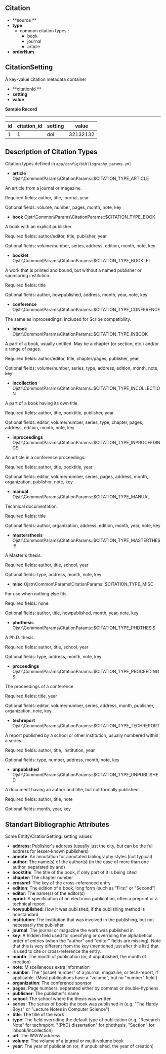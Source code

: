 Citation
--------

- **source **
- **type**
    - common citation types :
        - book
        - journal
        - article 
- **orderNum**




CitationSetting
----------------
A key-value citation metadata container

- **citationId **
- **setting**
- **value**

**Sample Record**

-----------------------------------------
| id | citation_id | setting | value    |
|----|-------------|---------|----------|
|  1 |           1 | doi     | 32132132 |




Description of Citation Types
-----------------------------

Citation types defined in `app/config/bibliography_params.yml` 


- **article**
        Ojstr\Common\Params\CitationParams::$CITATION_TYPE_ARTICLE  

An article from a journal or magazine.

Required fields: author, title, journal, year

Optional fields: volume, number, pages, month, note, key

- **book**
        Ojstr\Common\Params\CitationParams::$CITATION_TYPE_BOOK 

A book with an explicit publisher.

Required fields: author/editor, title, publisher, year

Optional fields: volume/number, series, address, edition, month, note, key

- **booklet**
        Ojstr\Common\Params\CitationParams::$CITATION_TYPE_BOOKLET 

A work that is printed and bound, but without a named publisher or sponsoring institution.

Required fields: title

Optional fields: author, howpublished, address, month, year, note, key

- **conference**
        Ojstr\Common\Params\CitationParams::$CITATION_TYPE_CONFERENCE 

The same as inproceedings, included for Scribe compatibility.

- **inbook**
        Ojstr\Common\Params\CitationParams::$CITATION_TYPE_INBOOK 

A part of a book, usually untitled. May be a chapter (or section, etc.) and/or a range of pages.

Required fields: author/editor, title, chapter/pages, publisher, year

Optional fields: volume/number, series, type, address, edition, month, note, key

- **incollection**
        Ojstr\Common\Params\CitationParams::$CITATION_TYPE_INCOLLECTION 

A part of a book having its own title.

Required fields: author, title, booktitle, publisher, year

Optional fields: editor, volume/number, series, type, chapter, pages, address, edition, month, note, key

- **inproceedings**
        Ojstr\Common\Params\CitationParams::$CITATION_TYPE_INPROCEEDINGS 

An article in a conference proceedings.

Required fields: author, title, booktitle, year

Optional fields: editor, volume/number, series, pages, address, month, organization, publisher, note, key

- **manual**
        Ojstr\Common\Params\CitationParams::$CITATION_TYPE_MANUAL 

Technical documentation.

Required fields: title

Optional fields: author, organization, address, edition, month, year, note, key

- **mastersthesis**
        Ojstr\Common\Params\CitationParams::$CITATION_TYPE_MASTERTHESIS 

A Master's thesis.

Required fields: author, title, school, year

Optional fields: type, address, month, note, key

- **misc**
        Ojstr\Common\Params\CitationParams::$CITATION_TYPE_MISC 

For use when nothing else fits.

Required fields: none

Optional fields: author, title, howpublished, month, year, note, key

- **phdthesis**
        Ojstr\Common\Params\CitationParams::$CITATION_TYPE_PHDTHESIS 

A Ph.D. thesis.

Required fields: author, title, school, year

Optional fields: type, address, month, note, key

- **proceedings**
        Ojstr\Common\Params\CitationParams::$CITATION_TYPE_PROCEEDINGS 

The proceedings of a conference.

Required fields: title, year

Optional fields: editor, volume/number, series, address, month, publisher, organization, note, key

- **techreport**
        Ojstr\Common\Params\CitationParams::$CITATION_TYPE_TECHREPORT 

A report published by a school or other institution, usually numbered within a series.

Required fields: author, title, institution, year

Optional fields: type, number, address, month, note, key

- **unpublished**
        Ojstr\Common\Params\CitationParams::$CITATION_TYPE_UNPUBLISHED 

A document having an author and title, but not formally published.

Required fields: author, title, note

Optional fields: month, year, key




Standart Bibliographic Attributes
--------------------------------

Some Entity\CitationSetting::setting values

- **address**: Publisher's address (usually just the city, but can be the full address for lesser-known publishers)
- **annote**: An annotation for annotated bibliography styles (not typical)
- **author**: The name(s) of the author(s) (in the case of more than one author, separated by and)
- **booktitle**: The title of the book, if only part of it is being cited
- **chapter**: The chapter number
- **crossref**: The key of the cross-referenced entry
- **edition**: The edition of a book, long form (such as "First" or "Second")
- **editor**: The name(s) of the editor(s)
- **eprint**: A specification of an electronic publication, often a preprint or a technical report
- **howpublished**: How it was published, if the publishing method is nonstandard
- **institution**: The institution that was involved in the publishing, but not necessarily the publisher
- **journal**: The journal or magazine the work was published in
- **key**: A hidden field used for specifying or overriding the alphabetical order of entries (when the "author" and "editor" fields are missing). Note that this is very different from the key (mentioned just after this list) that is used to cite or cross-reference the entry.
- **month**: The month of publication (or, if unpublished, the month of creation)
- **note**: Miscellaneous extra information
- **number**: The "(issue) number" of a journal, magazine, or tech-report, if applicable. (Most publications have a "volume", but no "number" field.)
- **organization**: The conference sponsor
- **pages**: Page numbers, separated either by commas or double-hyphens.
- **publisher**: The publisher's name
- **school**: The school where the thesis was written
- **series**: The series of books the book was published in (e.g. "The Hardy Boys" or "Lecture Notes in Computer Science")
- **title**: The title of the work
- **type**: The field overriding the default type of publication (e.g. "Research Note" for techreport, "{PhD} dissertation" for phdthesis, "Section" for inbook/incollection)
- **url**: The WWW address
- **volume**: The volume of a journal or multi-volume book
- **year**: The year of publication (or, if unpublished, the year of creation)